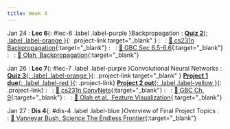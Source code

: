 ```yaml
---
title: Week 4
---
```


Jan 24
: **Lec 6**{: #lec-6 .label .label-purple }Backpropagation
: [**Quiz 2**{: .label .label-orange }](https://www.gradescope.com/courses/480760){: .project-link target="_blank" }
: &nbsp;
  : [📖 cs231n Backpropagation](https://cs231n.github.io/optimization-2/){:target="_blank"}
: &nbsp;
  : [📖 GBC Sec 6.5-6.6](https://www.deeplearningbook.org/contents/mlp.html#pf25){:target="_blank"}
: &nbsp;
  : [📖 Olah, Backpropagation](http://colah.github.io/posts/2015-08-Backprop/){:target="_blank"}



Jan 26
: **Lec 7**{: #lec-7 .label .label-purple }Convolutional Neural Networks
: [**Quiz 3**{: .label .label-orange }](https://www.gradescope.com/courses/480760){: .project-link target="_blank" } [**Project 1 due**{: .label .label-red }](/projects/project1/){: .project-link} [**Project 2 out**{: .label .label-yellow }](/projects/#project-2){: .project-link}
: &nbsp;
  : [📖 cs231n ConvNets](https://cs231n.github.io/convolutional-networks/){:target="_blank"}
: &nbsp;
  : [📖 GBC Ch. 9](https://www.deeplearningbook.org/contents/convnets.html){:target="_blank"}
: &nbsp;
  : [📖 Olah et al., Feature Visualization](https://distill.pub/2017/feature-visualization/){:target="_blank"}




Jan 27
: **Dis 4**{: #dis-4 .label .label-blue }Overview of Final Project Topics
: &nbsp;
  : [📖 Vannevar Bush, Science The Endless Frontier](https://www.nsf.gov/od/lpa/nsf50/vbush1945.htm){:target="_blank"}
